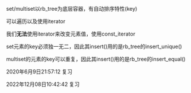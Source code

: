 set/multiset以rb_tree为底层容器，有自动排序特性(key)

可以遍历以及使用iterator

我们**无法**使用iterator来改变元素值，使用const_iterator

set元素的key必须独一无二，因此其insert()用的是rb_tree的insert_unique()

multiset的元素的key可以重复，因此其insert()用的是rb_tree的insert_equal()


2020年6月9日21:57:12 复习

2022年12月08日10:42:42 复习